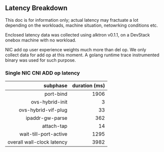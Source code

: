 ## Latency Breakdown

This doc is for information only; actual latency may fractuate a lot depending on the workloads, machine situation, netowrking conditions etc. 

Enclosed latency data was collected using alktron v0.1.1, on a DevStack onebox machine with no workload.

NIC add op user experience weights much more than del op. We only collect data for add op at this moment. A golang runtime trace instrumented binary was used for such purpose.

### Single NIC CNI ADD op latency
| subphase | duration (ms) |
| ---:      |  ---:     |
| port-bind | 1906 |
| ovs-hybrid-init | 3 |
| ovs-hybrid-vif-plug | 33 |
| ipaddr-gw-parse | 362 |
| attach-tap | 14 |
| wait-till-port-active | 1295 |
| overall wall-clock latency | 3982 |

